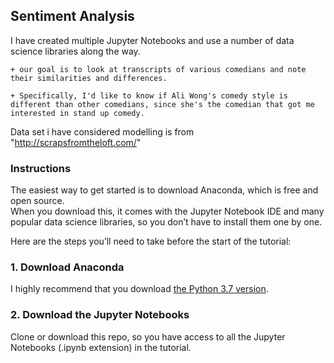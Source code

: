 ## Sentiment Analysis

I have created multiple Jupyter Notebooks and use a number of data science libraries along the way. 

	+ our goal is to look at transcripts of various comedians and note their similarities and differences.  

	+ Specifically, I'd like to know if Ali Wong's comedy style is different than other comedians, since she's the comedian that got me interested in stand up comedy.  

Data set i have considered modelling is from "http://scrapsfromtheloft.com/"

### Instructions  

The easiest way to get started is to download Anaconda, which is free and open source.  
When you download this, it comes with the Jupyter  Notebook IDE and many popular data science libraries, so you don’t have to install them one by one.  

Here are the steps you’ll need to take before the start of the tutorial:  

### 1. Download Anaconda  
I highly recommend that you download [the Python 3.7 version](https://www.anaconda.com/download/).  

### 2. Download the Jupyter Notebooks  
Clone or download this repo, so you have access to all the Jupyter Notebooks (.ipynb extension) in the tutorial.  



